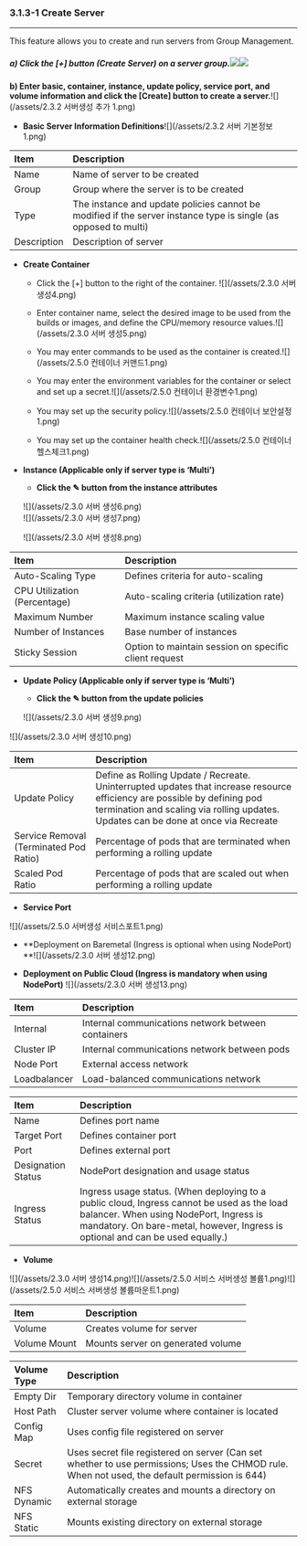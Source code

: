 ### 3.1.3-1 Create Server

---

This feature allows you to create and run servers from Group Management.

##### a\) Click the [+] button (Create Server) on a server group.![](/assets/2.5_ko_service_02.png)![](/assets/2.5_ko_service_appmap_07.png)

**b\) Enter basic, container, instance, update policy, service port, and volume information and click the [Create] button to create a server.**![](/assets/2.3.2 서버생성 추가 1.png)

* **Basic Server Information Definitions**![](/assets/2.3.2 서버 기본정보 1.png)

| **Item** | **Description** |
| :--- | :--- |
| Name | Name of server to be created |
| Group | Group where the server is to be created |
| Type | The instance and update policies cannot be modified if the server instance type is single \(as opposed to multi\) |
| Description | Description of server |

* **Create Container**

  * Click the [+] button to the right of the container. ![](/assets/2.3.0 서버 생성4.png)

  * Enter container name, select the desired image to be used from the builds or images, and define the CPU/memory resource values.![](/assets/2.3.0 서버 생성5.png)

  * You may enter commands to be used as the container is created.![](/assets/2.5.0 컨테이너 커맨드1.png)

  * You may enter the environment variables for the container or select and set up a secret.![](/assets/2.5.0 컨테이너 환경변수1.png)

  * You may set up the security policy.![](/assets/2.5.0 컨테이너 보안설정1.png)

  * You may set up the container health check.![](/assets/2.5.0 컨테이너 헬스체크1.png)

* **Instance \(Applicable only if server type is ‘Multi’\)**

  * **Click the ✎ button from the instance attributes**

  ![](/assets/2.3.0 서버 생성6.png)  
  ![](/assets/2.3.0 서버 생성7.png)

  ![](/assets/2.3.0 서버 생성8.png)

| **Item** | **Description** |
| :--- | :--- |
| Auto-Scaling Type | Defines criteria for auto-scaling |
| CPU Utilization \(Percentage\) | Auto-scaling criteria \(utilization rate\) |
| Maximum Number | Maximum instance scaling value |
| Number of Instances | Base number of instances |
| Sticky Session | Option to maintain session on specific client request |

* **Update Policy \(Applicable only if server type is ‘Multi’\)**

  * **Click the ✎ button from the update policies**

  ![](/assets/2.3.0 서버 생성9.png)

![](/assets/2.3.0 서버 생성10.png)

| **Item** | **Description** |
| :--- | :--- |
| Update Policy | Define as Rolling Update / Recreate. Uninterrupted updates that increase resource efficiency are possible by defining pod termination and scaling via rolling updates. Updates can be done at once via Recreate |
| Service Removal \(Terminated Pod Ratio\) | Percentage of pods that are terminated when performing a rolling update |
| Scaled Pod Ratio | Percentage of pods that are scaled out when performing a rolling update |

* **Service Port**

![](/assets/2.5.0 서버생성 서비스포트1.png)

* **Deployment on Baremetal \(Ingress is optional when using NodePort\)  **![](/assets/2.3.0 서버 생성12.png)

* **Deployment on Public Cloud \(Ingress is mandatory when using NodePort\)** ![](/assets/2.3.0 서버 생성13.png)

| **Item** | **Description** |
| :--- | :--- |
| Internal | Internal communications network between containers |
| Cluster IP | Internal communications network between pods |
| Node Port | External access network |
| Loadbalancer | Load-balanced communications network |

| **Item** | **Description** |
| :--- | :--- |
| Name | Defines port name |
| Target Port | Defines container port |
| Port | Defines external port |
| Designation Status | NodePort designation and usage status |
| Ingress Status | Ingress usage status. \(When deploying to a public cloud, Ingress cannot be used as the load balancer. When using NodePort, Ingress is mandatory. On bare-metal, however, Ingress is optional and can be used equally.\) |

* **Volume**

![](/assets/2.3.0 서버 생성14.png)![](/assets/2.5.0 서비스 서버생성 볼륨1.png)![](/assets/2.5.0 서비스 서버생성 볼륨마운트1.png)

| **Item** | Description |
| :--- | :--- |
| Volume | Creates volume for server |
| Volume Mount | Mounts server on generated volume |

| **Volume Type** | **Description** |
| :--- | :--- |
| Empty Dir | Temporary directory volume in container |
| Host Path | Cluster server volume where container is located |
| Config Map | Uses config file registered on server |
| Secret | Uses secret file registered on server \(Can set whether to use permissions; Uses the CHMOD rule. When not used, the default permission is 644\) |
| NFS Dynamic | Automatically creates and mounts a directory on external storage |
| NFS Static | Mounts existing directory on external storage |



